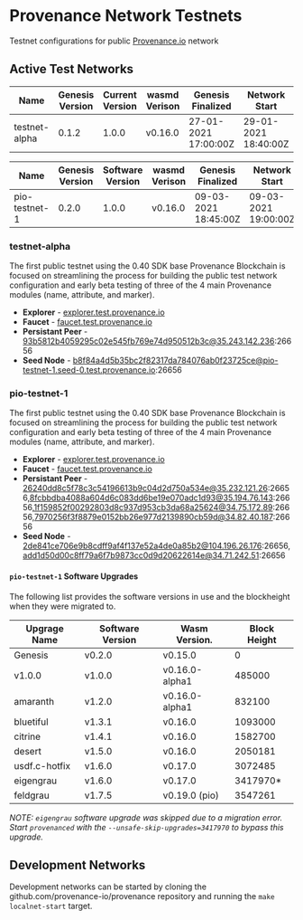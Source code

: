 # Provenance Network Testnets
Testnet configurations for public [Provenance.io](https://provenance.io) network

## Active Test Networks

| Name          | Genesis Version | Current Version | wasmd Verison  | Genesis Finalized    | Network Start        |
|---------------|-----------------|-----------------|----------------|----------------------|----------------------|
| testnet-alpha | 0.1.2           | 1.0.0           | v0.16.0        | 27-01-2021 17:00:00Z | 29-01-2021 18:40:00Z |

| Name          | Genesis Version | Software Version | wasmd Verison  | Genesis Finalized    | Network Start        |
|---------------|-----------------|------------------|----------------|----------------------|----------------------|
| pio-testnet-1 | 0.2.0           | 1.0.0            | v0.16.0        | 09-03-2021 18:45:00Z | 09-03-2021 19:00:00Z |

### testnet-alpha

The first public testnet using the 0.40 SDK base Provenance Blockchain is focused on streamlining the process for building the public test network configuration and early beta testing of three of the 4 main Provenance modules (name, attribute, and marker).

- **Explorer** - [explorer.test.provenance.io](https://explorer.test.provenance.io)
- **Faucet** - [faucet.test.provenance.io](https://faucet.test.provenance.io)
- **Persistant Peer** - 93b5812b4059295c02e545fb769e74d950512b3c@35.243.142.236:26656
- **Seed Node** - b8f84a4d5b35bc2f82317da784076ab0f23725ce@pio-testnet-1.seed-0.test.provenance.io:26656

### pio-testnet-1

The first public testnet using the 0.40 SDK base Provenance Blockchain is focused on streamlining the process for building the public test network configuration and early beta testing of three of the 4 main Provenance modules (name, attribute, and marker).

- **Explorer** - [explorer.test.provenance.io](https://explorer.test.provenance.io)
- **Faucet** - [faucet.test.provenance.io](https://faucet.test.provenance.io)
- **Persistant Peer** - 26240dd8c5f78c3c54196613b9c04d2d750a534e@35.232.121.26:26656,8fcbbdba4088a604d6c083dd6be19e070adc1d93@35.194.76.143:26656,1f159852f00292803d8c937d953cb3da68a25624@34.75.172.89:26656,7970256f3f8879e0152bb26e977d2139890cb59d@34.82.40.187:26656
- **Seed Node** - 2de841ce706e9b8cdff9af4f137e52a4de0a85b2@104.196.26.176:26656,add1d50d00c8ff79a6f7b9873cc0d9d20622614e@34.71.242.51:26656

#### `pio-testnet-1` Software Upgrades

The following list provides the software versions in use and the blockheight when they were migrated to.

| Upgrage Name  | Software Version | Wasm Version.  | Block Height         |
|---------------|------------------|----------------|----------------------|
| Genesis       | v0.2.0           | v0.15.0        | 0                    |
| v1.0.0        | v1.0.0           | v0.16.0-alpha1 | 485000               |
| amaranth      | v1.2.0           | v0.16.0-alpha1 | 832100               |
| bluetiful     | v1.3.1           | v0.16.0        | 1093000              |
| citrine       | v1.4.1           | v0.16.0        | 1582700              |
| desert        | v1.5.0           | v0.16.0        | 2050181              |
| usdf.c-hotfix | v1.6.0           | v0.17.0        | 3072485              |
| eigengrau     | v1.6.0           | v0.17.0        | 3417970*             |
| feldgrau      | v1.7.5           | v0.19.0 (pio)  | 3547261              |

_*NOTE:* `eigengrau` software upgrade was skipped due to a migration error.  Start `provenanced` with the `--unsafe-skip-upgrades=3417970` to bypass this upgrade._

## Development Networks

Development networks can be started by cloning the github.com/provenance-io/provenance repository and running the `make localnet-start` target.
